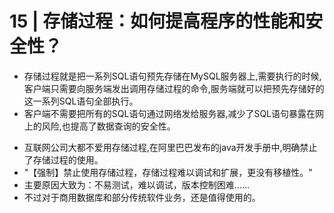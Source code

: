 # 15 | 存储过程：如何提高程序的性能和安全性？

- 存储过程就是把一系列SQL语句预先存储在MySQL服务器上,需要执行的时候,客户端只需要向服务端发出调用存储过程的命令,服务端就可以把预先存储好的这一系列SQL语句全部执行。
- 客户端不需要把所有的SQL语句通过网络发给服务器,减少了SQL语句暴露在网上的风险,也提高了数据查询的安全性。

* 互联网公司大都不爱用存储过程,在阿里巴巴发布的java开发手册中,明确禁止了存储过程的使用。
* "【强制】禁止使用存储过程，存储过程难以调试和扩展，更没有移植性。"
* 主要原因大致为：不易测试，难以调试，版本控制困难……
* 不过对于商用数据库和部分传统软件业务，还是值得使用的。
